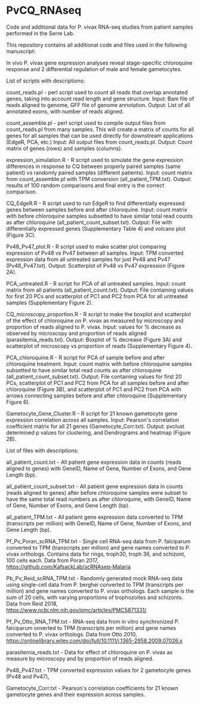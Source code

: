 # PvCQ_RNAseq
Code and additional data for P. vivax RNA-seq studies from patient samples performed in the Serre Lab.

This repository contains all additional code and files used in the following manuscript:

In vivo P. vivax gene expression analyses reveal stage-specific chloroquine response and 2 differential regulation of male and female gametocytes.

List of scripts with descriptions:

count_reads.pl - perl script used to count all reads that overlap annotated genes, taking into account read length and gene structure. Input: Bam file of reads aligned to genome, GFF file of genome annotation. Output: List of all annotated exons, with number of reads aligned.

count_assemble.pl - perl script used to compile output files from count_reads.pl from many samples. This will create a matrix of counts for all genes for all samples that can be used directly for downstream applications (EdgeR, PCA, etc.) Input: All output files from count_reads.pl. Output: Count matrix of genes (rows) and samples (columns).

expression_simulation.R - R script used to simulate the gene expression differences in response to CQ between properly paired samples (same patient) vs randomly paired samples (different patients). Input: count matrix from count_assemble.pl with TPM conversion (all_patient_TPM.txt). Output: results of 100 random comparisons and final entry is the correct comparison.

CQ_EdgeR.R - R script used to run EdgeR to find differentially expressed genes between samples before and after chloroquine. Input: count matrix with before chloroquine samples subsetted to have similar total read counts as after chloroquine (all_patient_count_subset.txt). Output: File with differentially expressed genes (Supplementary Table 4) and volcano plot (Figure 3C).

Pv48_Pv47_plot.R - R script used to make scatter plot comparing expression of Pv48 vs Pv47 between all samples. Input: TPM converted expression data from all untreated samples for just Pv48 and Pv47 (Pv48_Pv47.txt). Output: Scatterplot of Pv48 vs Pv47 expression (Figure 2A).

PCA_untreated.R - R script for PCA of all untreated samples. Input: count matrix from all patients (all_patient_count.txt). Output: File containing values for first 20 PCs and scatterplot of PC1 and PC2 from PCA for all untreated samples (Supplementary Figure 2).

CQ_microscopy_proportion.R - R script to make the boxplot and scatterplot of the effect of chloroquine on P. vivax as measured by microscopy and proportion of reads aligned to P. vivax. Input: values for % decrease as observed by microscopy and proportion of reads aligned (parasitemia_reads.txt). Output: Boxplot of % decrease (Figure 3A) and scatterplot of microscopy vs proportion of reads (Supplementary Figure 4).

PCA_chloroquine.R - R script for PCA of sample before and after chloroquine treatment. Input: count matrix with before chloroquine samples subsetted to have similar total read counts as after chloroquine (all_patient_count_subset.txt). Output: File containing values for first 20 PCs, scatterplot of PC1 and PC2 from PCA for all samples before and after chloroquine (Figure 3B), and scatterplot of PC1 and PC2 from PCA with arrows connecting samples before and after chloroquine (Supplementary Figure 6).

Gametocyte_Gene_Cluster.R - R script for 21 known gametocyte gene expression correlation across all samples. Input: Pearson's correlation coefficient matrix for all 21 genes (Gametocyte_Corr.txt). Output: pvclust determined p values for clustering, and Dendrograms and heatmap (Figure 2B).

List of files with descriptions:

all_patient_count.txt - All patient gene expression data in counts (reads aligned to genes) with GeneID, Name of Gene, Number of Exons, and Gene Length (bp).

all_patient_count_subset.txt - All patient gene expression data in counts (reads aligned to genes) after before chloroquine samples were subset to have the same total read numbers as after chloroquine, with GeneID, Name of Gene, Number of Exons, and Gene Length (bp).

all_patient_TPM.txt - All patient gene expression data converted to TPM (transcripts per million) with GeneID, Name of Gene, Number of Exons, and Gene Length (bp).

Pf_Pv_Poran_scRNA_TPM.txt - Single cell RNA-seq data from P. falciparum converted to TPM (transcripts per million) and gene names converted to P. vivax orthologs. Contains data for rings, troph30, troph 36, and schizont, 100 cells each. Data from Poran 2017, https://github.com/KafsackLab/scRNAseq-Malaria 

Pb_Pv_Reid_scRNA_TPM.txt - Randomly generated mock RNA-seq data using single-cell data from P. berghei converted to TPM (transcripts per million) and gene names converted to P. vivax orthologs. Each sample is the sum of 20 cells, with varying proportions of trophozoites and schizonts. Data from Reid 2018, https://www.ncbi.nlm.nih.gov/pmc/articles/PMC5871331/

Pf_Pv_Otto_RNA_TPM.txt - RNA-seq data from in vitro synchronized P. falciparum onverted to TPM (transcripts per million) and gene names converted to P. vivax orthologs. Data from Otto 2010, https://onlinelibrary.wiley.com/doi/full/10.1111/j.1365-2958.2009.07026.x

parasitemia_reads.txt - Data for effect of chloroquine on P. vivax as measure by microscopy and by proportion of reads aligned.

Pv48_Pv47.txt - TPM converted expression values for 2 gametocyte genes (Pv48 and Pv47),

Gametocyte_Corr.txt - Pearson's correlation coefficients for 21 known gametocyte genes and their expression across samples.



